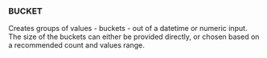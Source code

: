 <!--
This is generated by ESQL's AbstractFunctionTestCase. Do no edit it. See ../README.md for how to regenerate it.
-->

### BUCKET
Creates groups of values - buckets - out of a datetime or numeric input. The size of the buckets can either
be provided directly, or chosen based on a recommended count and values range.

